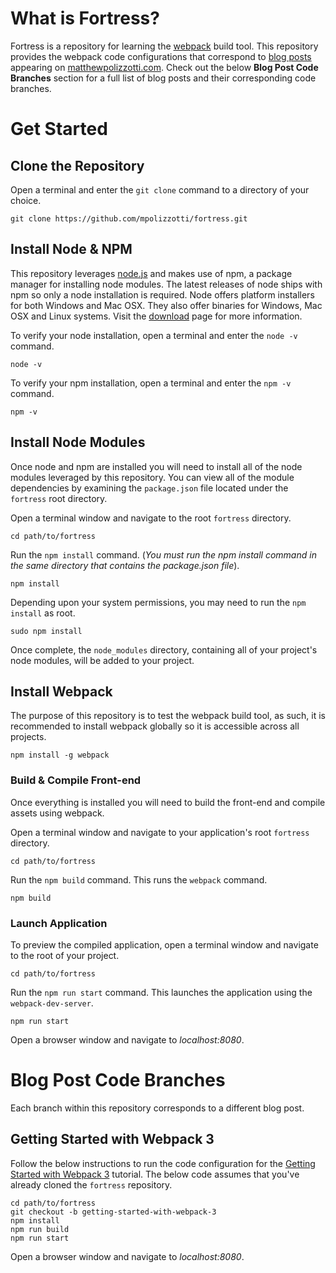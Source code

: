 # What is Fortress?

Fortress is a repository for learning the [webpack](http://webpack.github.io/docs/) build tool. This repository provides the webpack code configurations that correspond to [blog posts](https://matthewpolizzotti.com) appearing on [matthewpolizzotti.com](https://matthewpolizzotti.com). Check out the below **Blog Post Code Branches** section for a full list of blog posts and their corresponding code branches.

# Get Started

## Clone the Repository

Open a terminal and enter the `git clone` command to a directory of your choice.

    git clone https://github.com/mpolizzotti/fortress.git

## Install Node & NPM

This repository leverages [node.js](http://nodejs.org/) and makes use of npm, a package manager for installing node modules. The latest releases of node ships with npm so only a node installation is required. Node offers platform installers for both Windows and Mac OSX. They also offer binaries for Windows, Mac OSX and Linux systems. Visit the [download](https://nodejs.org/en/download/) page for more information.

To verify your node installation, open a terminal and enter the `node -v` command.

    node -v

To verify your npm installation, open a terminal and enter the `npm -v` command.

    npm -v

## Install Node Modules

Once node and npm are installed you will need to install all of the node modules leveraged by this repository. You can view all of the module dependencies by examining the `package.json` file located under the `fortress` root directory.

Open a terminal window and navigate to the root `fortress` directory.

    cd path/to/fortress

Run the `npm install` command. (_You must run the npm install command in the same directory that contains the package.json file_).

    npm install

Depending upon your system permissions, you may need to run the `npm install` as root.

    sudo npm install

Once complete, the `node_modules` directory, containing all of your project's node modules, will be added to your project.

## Install Webpack

The purpose of this repository is to test the webpack build tool, as such, it is recommended to install webpack globally so it is accessible across all projects.

    npm install -g webpack

### Build & Compile Front-end

Once everything is installed you will need to build the front-end and compile assets using webpack.

Open a terminal window and navigate to your application's root `fortress` directory.

    cd path/to/fortress

Run the `npm build` command. This runs the `webpack` command.

    npm build

### Launch Application

To preview the compiled application, open a terminal window and navigate to the root of your project.

    cd path/to/fortress

Run the `npm run start` command. This launches the application using the `webpack-dev-server`.

    npm run start

Open a browser window and navigate to *localhost:8080*.

# Blog Post Code Branches

Each branch within this repository corresponds to a different blog post.

## Getting Started with Webpack 3

Follow the below instructions to run the code configuration for the [Getting Started with Webpack 3](https://github.com/mpolizzotti/fortress/tree/getting-started-with-webpack-3) tutorial. The below code assumes that you've already cloned the `fortress` repository.

    cd path/to/fortress
    git checkout -b getting-started-with-webpack-3
    npm install
    npm run build
    npm run start

Open a browser window and navigate to *localhost:8080*.